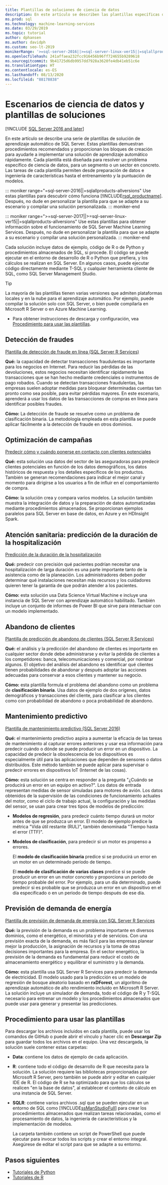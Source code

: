 ```yaml
---
title: Plantillas de soluciones de ciencia de datos
description: En este artículo se describen las plantillas específicas del sector que muestran los procedimientos recomendados y proporcionan los bloques de creación para ayudarle a implementar una solución de aprendizaje automático.
ms.prod: sql
ms.technology: machine-learning-services
ms.date: 03/29/2019
ms.topic: tutorial
author: dphansen
ms.author: davidph
ms.custom: seo-lt-2019
monikerRange: '>=sql-server-2016||>=sql-server-linux-ver15||=sqlallproducts-allversions'
ms.openlocfilehash: 241affaea232fcc916456b96ff724655b9289618
ms.sourcegitcommit: 9b41725d6db9957dd7928a3620fe4db41eb51c6e
ms.translationtype: HT
ms.contentlocale: es-ES
ms.lasthandoff: 08/13/2020
ms.locfileid: "88178838"
---
```

# <a name="data-science-scenarios-and-solution-templates"></a>Escenarios de ciencia de datos y plantillas de soluciones
[!INCLUDE [SQL Server 2016 and later](../../includes/applies-to-version/sqlserver2016.md)]

En este artículo se describe una serie de plantillas de solución de aprendizaje automático de SQL Server. Estas plantillas demuestran procedimientos recomendados y proporcionan los bloques de creación para ayudarle a implementar una solución de aprendizaje automático rápidamente. Cada plantilla está diseñada para resolver un problema específico de ciencia de datos, para un segmento o un sector en concreto.
Las tareas de cada plantilla permiten desde preparación de datos e ingeniería de características hasta el entrenamiento y la puntuación de modelos. 

::: moniker range="=sql-server-2016||=sqlallproducts-allversions"
Use estas plantillas para descubrir cómo funciona [!INCLUDE[rsql_productname](../../includes/rsql-productname-md.md)]. Después, no dude en personalizar la plantilla para que se adapte a su escenario y compilar una solución personalizada.
::: moniker-end

::: moniker range=">=sql-server-2017||>=sql-server-linux-ver15||=sqlallproducts-allversions"
Use estas plantillas para obtener información sobre el funcionamiento de SQL Server Machine Learning Services. Después, no dude en personalizar la plantilla para que se adapte a su escenario y compilar una solución personalizada.
::: moniker-end

Cada solución incluye datos de ejemplo, código de R o de Python y procedimientos almacenados de SQL, si procede. El código se puede ejecutar en el entorno de desarrollo de R o Python que prefiera, y los cálculos se realizan en SQL Server. En algunos casos, puede ejecutar código directamente mediante T-SQL y cualquier herramienta cliente de SQL, como SQL Server Management Studio.

> [!TIP]
> 
> La mayoría de las plantillas tienen varias versiones que admiten plataformas locales y en la nube para el aprendizaje automático. Por ejemplo, puede compilar la solución solo con SQL Server, o bien puede compilarla en Microsoft R Server o en Azure Machine Learning.

+ Para obtener instrucciones de descarga y configuración, vea [Procedimiento para usar las plantillas](#bkmk_HowTo).

## <a name="fraud-detection"></a>Detección de fraudes

[Plantilla de detección de fraude en línea (SQL Server R Services)](https://github.com/Microsoft/r-server-fraud-detection)

**Qué:** la capacidad de detectar transacciones fraudulentas es importante para los negocios en Internet. Para reducir las pérdidas de las devoluciones, estos negocios necesitan identificar rápidamente las transacciones que se han hecho mediante credenciales o instrumentos de pago robados. Cuando se detectan transacciones fraudulentas, las empresas suelen adoptar medidas para bloquear determinadas cuentas tan pronto como sea posible, para evitar pérdidas mayores. En este escenario, aprenderá a usar los datos de las transacciones de compras en línea para identificar posibles fraudes.

**Cómo:**  La detección de fraude se resuelve como un problema de clasificación binaria. La metodología empleada en esta plantilla se puede aplicar fácilmente a la detección de fraude en otros dominios.


## <a name="campaign-optimization"></a>Optimización de campañas

[Predecir cómo y cuándo ponerse en contacto con clientes potenciales](https://microsoft.github.io/r-server-campaign-optimization/)

**Qué:** esta solución usa datos del sector de las aseguradoras para predecir clientes potenciales en función de los datos demográficos, los datos históricos de respuesta y los detalles específicos de los productos.  También se generan recomendaciones para indicar el mejor canal y momento para dirigirse a los usuarios a fin de influir en el comportamiento de compra.

**Cómo:** la solución crea y compara varios modelos. La solución también muestra la integración de datos y la preparación de datos automatizadas mediante procedimientos almacenados. Se proporcionan ejemplos paralelos para SQL Server en base de datos, en Azure y en HDInsight Spark. 

## <a name="health-care-predict-length-of-stay-in-hospital"></a>Atención sanitaria: predicción de la duración de la hospitalización 

[Predicción de la duración de la hospitalización](https://gallery.cortanaintelligence.com/Solution/Predicting-Length-of-Stay-in-Hospitals-1)

**Qué:** predecir con precisión qué pacientes podrían necesitar una hospitalización de larga duración es una parte importante tanto de la asistencia como de la planeación. Los administradores deben poder determinar qué instalaciones necesitan más recursos y los cuidadores quieren tener la garantía de que podrán atender a los pacientes.

**Cómo:** esta solución usa Data Science Virtual Machine e incluye una instancia de SQL Server con aprendizaje automático habilitado. También incluye un conjunto de informes de Power BI que sirve para interactuar con un modelo implementado.

## <a name="customer-churn"></a>Abandono de clientes

[Plantilla de predicción de abandono de clientes (SQL Server R Services)](https://github.com/Microsoft/SQL-Server-R-Services-Samples/blob/master/Churn/README.md)

**Qué:** el análisis y la predicción del abandono de clientes es importante en cualquier sector donde debe administrarse y evitar la pérdida de clientes a los competidores: banca, telecomunicaciones y comercial, por nombrar algunos. El objetivo del análisis del abandono es identificar qué clientes tienen probabilidades de abandonar y después adoptar las acciones adecuadas para conservar a esos clientes y mantener su negocio.

**Cómo:** esta plantilla formula el problema del abandono como un problema de **clasificación binaria**. Usa datos de ejemplo de dos orígenes, datos demográficos y transacciones del cliente, para clasificar a los clientes como con probabilidad de abandono o poca probabilidad de abandono.
  
## <a name="predictive-maintenance"></a>Mantenimiento predictivo

[Plantilla de mantenimiento predictivo (SQL Server 2016)](https://github.com/Microsoft/SQL-Server-R-Services-Samples/blob/master/PredictiveMaintenance/README.md)

**Qué:** el mantenimiento predictivo aspira a aumentar la eficacia de las tareas de mantenimiento al capturar errores anteriores y usar esa información para predecir cuándo o dónde se puede producir un error en un dispositivo. La capacidad de predecir la obsolescencia de los dispositivos es especialmente útil para las aplicaciones que dependen de sensores o datos distribuidos. Este método también se puede aplicar para supervisar o predecir errores en dispositivos IoT (Internet de las cosas).

**Cómo:** esta solución se centra en responder a la pregunta "¿Cuándo se producirá un error en un equipo en activo?". Los datos de entrada representan medidas de sensor simuladas para motores de avión. Los datos obtenidos de la supervisión de las condiciones de funcionamiento actuales del motor, como el ciclo de trabajo actual, la configuración y las medidas del sensor, se usan para crear tres tipos de modelos de predicción:

-   **Modelos de regresión**, para predecir cuánto tiempo durará un motor antes de que se produzca un error. El modelo de ejemplo predice la métrica "Vida útil restante (RUL)", también denominada "Tiempo hasta el error (TTF)".
  
-   **Modelos de clasificación**, para predecir si un motor es propenso a errores.
  
    El **modelo de clasificación binaria** predice si se producirá un error en un motor en un determinado período de tiempo.

    El **modelo de clasificación de varias clases** predice si se puede producir un error en un motor concreto y proporciona un período de tiempo probable del error. Por ejemplo, para un día determinado, puede predecir si es probable que se produzca un error en un dispositivo en el día especificado o en un periodo de tiempo después de ese día.

## <a name="energy-demand-forecasting"></a>Previsión de demanda de energía

[Plantilla de previsión de demanda de energía con SQL Server R Services](https://gallery.cortanaintelligence.com/Tutorial/Energy-Demand-Forecast-Template-with-SQL-Server-R-Services-1)

**Qué:** la previsión de la demanda es un problema importante en diversos dominios, como el energético, el minorista y el de servicios. Con una previsión exacta de la demanda, es más fácil para las empresas planear mejor la producción, la asignación de recursos y la toma de otras decisiones importantes para la empresa. En el sector energético, la previsión de la demanda es fundamental para reducir el costo de almacenamiento energético y equilibrar el suministro y la demanda.

**Cómo:** esta plantilla usa SQL Server R Services para predecir la demanda de electricidad. El modelo usado para la predicción es un modelo de regresión de bosque aleatorio basado en **rxDForest**, un algoritmo de aprendizaje automático de alto rendimiento incluido en Microsoft R Server. La solución incluye un simulador de demanda, todo el código de R y T-SQL necesario para entrenar un modelo y los procedimientos almacenados que puede usar para generar y presentar las predicciones. 


## <a name="how-to-use-the-templates"></a><a name="bkmk_HowTo"></a>Procedimiento para usar las plantillas

Para descargar los archivos incluidos en cada plantilla, puede usar los comandos de GitHub o puede abrir el vínculo y hacer clic en **Descargar Zip** para guardar todos los archivos en el equipo.  Una vez descargada, la solución suele contener estas carpetas:
  
-   **Data**: contiene los datos de ejemplo de cada aplicación.
  
-   **R**: contiene todo el código de desarrollo de R que necesita para la solución. La solución requiere las bibliotecas proporcionadas por Microsoft R Server, pero también se puede abrir y editar en cualquier IDE de R. El código de R se ha optimizado para que los cálculos se realicen "en la base de datos", al establecer el contexto de cálculo en una instancia de SQL Server.
  
-   **SQLR**: contiene varios archivos .sql que se pueden ejecutar en un entorno de SQL como [!INCLUDE[ssManStudioFull](../../includes/ssmanstudiofull-md.md)] para crear los procedimientos almacenados que realizan tareas relacionadas, como el procesamiento de datos, la ingeniería de características y la implementación de modelos.
  
    La carpeta también contiene un script de PowerShell que puede ejecutar para invocar todos los scripts y crear el entorno integral. Asegúrese de editar el script para que se adapte a su entorno.

## <a name="next-steps"></a>Pasos siguientes

+ [Tutoriales de Python](sql-server-python-tutorials.md)
+ [Tutoriales de R](sql-server-r-tutorials.md)